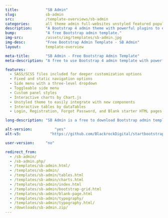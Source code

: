 ```yaml
---
title:            "SB Admin"
slug:             sb-admin
src:              /template-overviews/sb-admin
categories:       all theme admin full-websites unstyled featured popular
description:      "A Bootstrap 4 admin theme with powerful plugins to extend the functionality of the Bootstrap framework."
bump:             "A free Bootstrap admin template."
img-src:          /assets/img/templates/sb-admin.jpg
img-desc:         "Free Bootstrap Admin Template - SB Admin"
layout:           template-overview

meta-title:       "SB Admin - Free Bootstrap Admin Template"
meta-description: "A free to use Bootstrap 4 admin template with powerful jQuery plugins included. All Start Bootstrap templates are free to download and open source."

features:
  - SASS/SCSS files included for deeper customization options
  - Fixed and static navigation options
  - Side menu with a three-level dropdown
  - Toggleable side menu
  - Custom panel styles
  - Interactive charts by Chart.js
  - Unstyled theme to easily integrate with new components
  - Interactive tables by dataTables
  - Login, Registration, Forgot Password, and Blank starter HTML pages

long-description: "SB Admin is a free to download Bootstrap admin template. This template uses the defaul Bootstrap 4 styles along with a variety of powerful plugins to create a pwerful framework for creating admin panels, web apps, or back-end dashboards."

alt-version:		  "yes"
alt-v3:		        "https://github.com/BlackrockDigital/startbootstrap-sb-admin/archive/v3.3.7.zip"

user-version:     "no"

redirect_from:
  - /sb-admin/
  - /sb-admin.php/
  - /templates/sb-admin.html/
  - /templates/sb-admin/
  - /templates/sb-admin/tables.html
  - /templates/sb-admin/charts.html
  - /templates/sb-admin/index.html
  - /templates/sb-admin/bootstrap-grid.html
  - /templates/sb-admin/blank-page.html
  - /templates/sb-admin/typography/
  - /templates/sb-admin/typography.html/
  - /downloads/sb-admin.zip/
---
```

